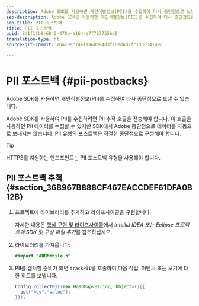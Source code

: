 ```yaml
---
description: Adobe SDK를 사용하면 개인식별정보(PII)를 수집하여 타사 종단점으로 보낼 수 있습니다.
seo-description: Adobe SDK를 사용하면 개인식별정보(PII)를 수집하여 타사 종단점으로 보낼 수 있습니다.
seo-title: PII 포스트백
title: PII 포스트백
uuid: 8d1f1fb8-6842-478b-a164-e7f727755bd9
translation-type: ht
source-git-commit: 70ac08c74e11a68d94d3f10ed6d7fc133d34149d

---
```



# PII 포스트백 {#pii-postbacks}

Adobe SDK를 사용하면 개인식별정보(PII)를 수집하여 타사 종단점으로 보낼 수 있습니다.

Adobe SDK를 사용하여 PII를 수집하려면 PII 추적 호출을 전송해야 합니다. 이 호출을 사용하면 PII 데이터를 수집할 수 있지만 SDK에서 Adobe 종단점으로 데이터를 자동으로 보내지는 않습니다. PII 유형의 포스트백은 적절한 종단점으로 구성해야 합니다.

>[!TIP]
>
>HTTPS를 지원하는 엔드포인트는 PII 포스트백 유형을 사용해야 합니다.

## PII 포스트백 추적 {#section_36B967B888CF467EACCDEF61DFA0B12B}

1. 프로젝트에 라이브러리를 추가하고 라이프사이클을 구현합니다.

   자세한 내용은 [핵심 구현 및 라이프사이클](/help/android/getting-started/dev-qs.md)에서 *IntelliJ IDEA 또는 Eclipse 프로젝트에 SDK 및 구성 파일 추가*&#x200B;를 참조하십시오.

1. 라이브러리를 가져옵니다:

   ```java
   #import "ADBMobile.h"
   ```

1. PII를 캡처할 준비가 되면 `trackPII`을 호출하여 다음 작업, 이벤트 또는 보기에 대한 히트를 보냅니다.

   ```java
   Config.collectPII(new HashMap<String, Object>(){{
     put("key","value");
   }});
   ```


